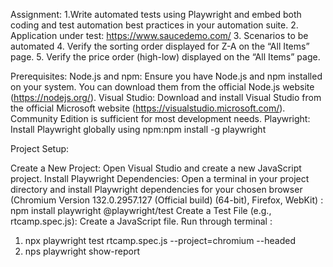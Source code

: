 Assignment:
1.Write automated tests using Playwright and embed both coding and test automation best practices in your automation suite.
2. Application under test: https://www.saucedemo.com/
3. Scenarios to be automated
4. Verify the sorting order displayed for Z-A on the “All Items” page.
5. Verify the price order (high-low) displayed on the “All Items” page.

Prerequisites:
Node.js and npm: Ensure you have Node.js and npm installed on your system. You can download them from the official Node.js website (https://nodejs.org/).
Visual Studio: Download and install Visual Studio from the official Microsoft website (https://visualstudio.microsoft.com/). Community Edition is sufficient for most development needs.
Playwright: Install Playwright globally using npm:npm install -g playwright

Project Setup:

Create a New Project: Open Visual Studio and create a new JavaScript project.
Install Playwright Dependencies: Open a terminal in your project directory and install Playwright dependencies for your chosen browser (Chromium Version 132.0.2957.127 (Official build) (64-bit), Firefox, WebKit) : npm install playwright @playwright/test
Create a Test File (e.g., rtcamp.spec.js): Create a JavaScript file.
Run through terminal : 
1. npx playwright test rtcamp.spec.js --project=chromium --headed
2. nps playwright show-report

